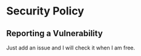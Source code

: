 # Security Policy

## Reporting a Vulnerability

Just add an issue and I will check it when I am free.

